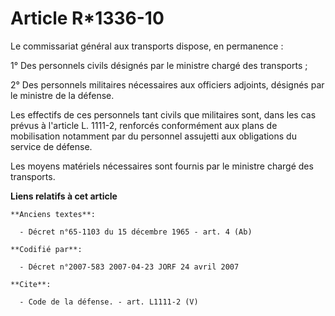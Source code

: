 # Article R*1336-10

Le commissariat général aux transports dispose, en permanence : 

1° Des personnels civils désignés par le ministre chargé des transports ; 

2° Des personnels militaires nécessaires aux officiers adjoints, désignés par le ministre de la défense. 

Les effectifs de ces personnels tant civils que militaires sont, dans les cas prévus à l'article L. 1111-2, renforcés
conformément aux plans de mobilisation notamment par du personnel assujetti aux obligations du service de défense. 

Les moyens matériels nécessaires sont fournis par le ministre chargé des transports.

**Liens relatifs à cet article**

	**Anciens textes**:

	  - Décret n°65-1103 du 15 décembre 1965 - art. 4 (Ab)

	**Codifié par**:

	  - Décret n°2007-583 2007-04-23 JORF 24 avril 2007

	**Cite**:

	  - Code de la défense. - art. L1111-2 (V)
